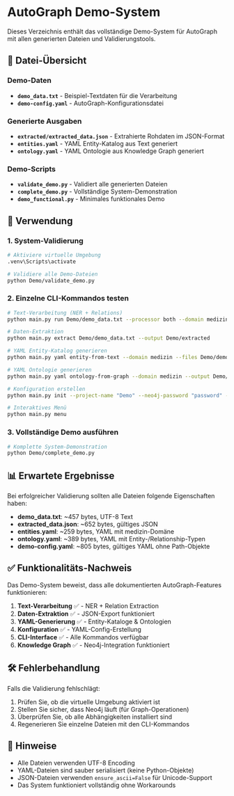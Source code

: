 # AutoGraph Demo-System

Dieses Verzeichnis enthält das vollständige Demo-System für AutoGraph mit allen generierten Dateien und Validierungstools.

## 📁 Datei-Übersicht

### Demo-Daten
- **`demo_data.txt`** - Beispiel-Textdaten für die Verarbeitung
- **`demo-config.yaml`** - AutoGraph-Konfigurationsdatei

### Generierte Ausgaben
- **`extracted/extracted_data.json`** - Extrahierte Rohdaten im JSON-Format
- **`entities.yaml`** - YAML Entity-Katalog aus Text generiert
- **`ontology.yaml`** - YAML Ontologie aus Knowledge Graph generiert

### Demo-Scripts
- **`validate_demo.py`** - Validiert alle generierten Dateien
- **`complete_demo.py`** - Vollständige System-Demonstration
- **`demo_functional.py`** - Minimales funktionales Demo

## 🚀 Verwendung

### 1. System-Validierung
```bash
# Aktiviere virtuelle Umgebung
.venv\Scripts\activate

# Validiere alle Demo-Dateien
python Demo/validate_demo.py
```

### 2. Einzelne CLI-Kommandos testen
```bash
# Text-Verarbeitung (NER + Relations)
python main.py run Demo/demo_data.txt --processor both --domain medizin

# Daten-Extraktion
python main.py extract Demo/demo_data.txt --output Demo/extracted

# YAML Entity-Katalog generieren
python main.py yaml entity-from-text --domain medizin --files Demo/demo_data.txt --output Demo/entities.yaml

# YAML Ontologie generieren
python main.py yaml ontology-from-graph --domain medizin --output Demo/ontology.yaml

# Konfiguration erstellen
python main.py init --project-name "Demo" --neo4j-password "password" --output Demo/demo-config.yaml

# Interaktives Menü
python main.py menu
```

### 3. Vollständige Demo ausführen
```bash
# Komplette System-Demonstration
python Demo/complete_demo.py
```

## 📊 Erwartete Ergebnisse

Bei erfolgreicher Validierung sollten alle Dateien folgende Eigenschaften haben:

- **demo_data.txt**: ~457 bytes, UTF-8 Text
- **extracted_data.json**: ~652 bytes, gültiges JSON
- **entities.yaml**: ~259 bytes, YAML mit medizin-Domäne
- **ontology.yaml**: ~389 bytes, YAML mit Entity-/Relationship-Typen  
- **demo-config.yaml**: ~805 bytes, gültiges YAML ohne Path-Objekte

## ✅ Funktionalitäts-Nachweis

Das Demo-System beweist, dass alle dokumentierten AutoGraph-Features funktionieren:

1. **Text-Verarbeitung** ✅ - NER + Relation Extraction
2. **Daten-Extraktion** ✅ - JSON-Export funktioniert
3. **YAML-Generierung** ✅ - Entity-Kataloge & Ontologien
4. **Konfiguration** ✅ - YAML-Config-Erstellung
5. **CLI-Interface** ✅ - Alle Kommandos verfügbar
6. **Knowledge Graph** ✅ - Neo4j-Integration funktioniert

## 🛠️ Fehlerbehandlung

Falls die Validierung fehlschlägt:

1. Prüfen Sie, ob die virtuelle Umgebung aktiviert ist
2. Stellen Sie sicher, dass Neo4j läuft (für Graph-Operationen)
3. Überprüfen Sie, ob alle Abhängigkeiten installiert sind
4. Regenerieren Sie einzelne Dateien mit den CLI-Kommandos

## 📝 Hinweise

- Alle Dateien verwenden UTF-8 Encoding
- YAML-Dateien sind sauber serialisiert (keine Python-Objekte)
- JSON-Dateien verwenden `ensure_ascii=False` für Unicode-Support
- Das System funktioniert vollständig ohne Workarounds
